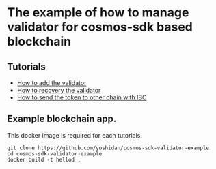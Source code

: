 # The example of how to manage validator for cosmos-sdk based blockchain 

## Tutorials

* [How to add the validator](./add_validator)
* [How to recovery the validator](./recovery_validator)
* [How to send the token to other chain with IBC](./ibc)

## Example blockchain app.

This docker image is required for each tutorials.

```
git clone https://github.com/yoshidan/cosmos-sdk-validator-example
cd cosmos-sdk-validator-example
docker build -t hellod .
```

